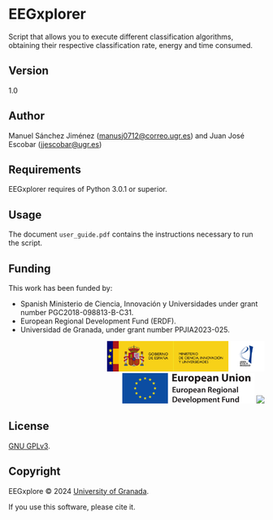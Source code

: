 # EEGxplorer
Script that allows you to execute different classification algorithms, obtaining their respective classification rate, energy and time consumed.

## Version

1.0

## Author

Manuel Sánchez Jiménez ([manusj0712@correo.ugr.es](mailto:manusj0712@correo.ugr.es)) and Juan José Escobar ([jjescobar@ugr.es](mailto:jjescobar@ugr.es))

## Requirements

EEGxplorer requires of Python 3.0.1 or superior.

## Usage

The document `user_guide.pdf` contains the instructions necessary to run the script.


## Funding

This work has been funded by:

* Spanish Ministerio de Ciencia, Innovación y Universidades under grant number PGC2018-098813-B-C31.
* European Regional Development Fund (ERDF).
* Universidad de Granada, under grant number PPJIA2023-025.

<div style="text-align: right">
  <img src="https://raw.githubusercontent.com/efficomp/Hpmoon/main/docs/logos/miciu.jpg" height="60">
  <img src="https://raw.githubusercontent.com/efficomp/Hpmoon/main/docs/logos/erdf.png" height="60">
  <img src="logos/Imagen1.png" height="60">
</div>

## License

[GNU GPLv3](https://www.gnu.org/licenses/gpl-3.0.md).

## Copyright

EEGxplore © 2024 [University of Granada](https://www.ugr.es/).

If you use this software, please cite it.
